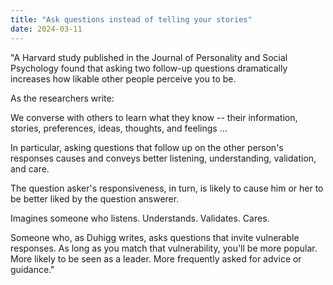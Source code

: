 ```yaml
---
title: "Ask questions instead of telling your stories"
date: 2024-03-11
---
```


"A Harvard study published in the Journal of Personality and Social Psychology found that asking two follow-up questions dramatically increases how likable other people perceive you to be.

As the researchers write:

We converse with others to learn what they know -- their information, stories, preferences, ideas, thoughts, and feelings ...

In particular, asking questions that follow up on the other person's responses causes and conveys better listening, understanding, validation, and care.

The question asker's responsiveness, in turn, is likely to cause him or her to be better liked by the question answerer.

Imagines someone who listens. Understands. Validates. Cares.

Someone who, as Duhigg writes, asks questions that invite vulnerable responses. As long as you match that vulnerability, you'll be more popular. More likely to be seen as a leader. More frequently asked for advice or guidance."
